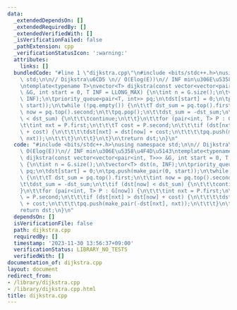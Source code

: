 ```yaml
---
data:
  _extendedDependsOn: []
  _extendedRequiredBy: []
  _extendedVerifiedWith: []
  _isVerificationFailed: false
  _pathExtension: cpp
  _verificationStatusIcon: ':warning:'
  attributes:
    links: []
  bundledCode: "#line 1 \"dijkstra.cpp\"\n#include <bits/stdc++.h>\nusing namespace\
    \ std;\n\n// Dijkstra\u6CD5 \n// O(Elog(E))\n// INF min\u306E\u5358\u4F4D\u5143\
    \ntemplate<typename T>\nvector<T> dijkstra(const vector<vector<pair<int, T>>>\
    \ &G, int start = 0, T INF = LLONG_MAX) {\n\tint n = G.size();\n\tvector<T> dst(n,\
    \ INF);\n\tpriority_queue<pair<T, int>> pq;\n\tdst[start] = 0;\n\tpq.push(make_pair(0,\
    \ start));\n\twhile (!pq.empty()) {\n\t\tT dst_sum = pq.top().first;\n\t\tint\
    \ now = pq.top().second;\n\t\tpq.pop();\n\t\tdst_sum = -dst_sum;\n\t\tif (dst[now]\
    \ < dst_sum) {\n\t\t\tcontinue;\n\t\t}\n\t\tfor (pair<int, T> P : G[now]) {\n\t\
    \t\tint nxt = P.first;\n\t\t\tT cost = P.second;\n\t\t\tif (dst[nxt] > dst[now]\
    \ + cost) {\n\t\t\t\tdst[nxt] = dst[now] + cost;\n\t\t\t\tpq.push(make_pair(-dst[nxt],\
    \ nxt));\n\t\t\t}\n\t\t}\n\t}\n\treturn dst;\n}\n"
  code: "#include <bits/stdc++.h>\nusing namespace std;\n\n// Dijkstra\u6CD5 \n//\
    \ O(Elog(E))\n// INF min\u306E\u5358\u4F4D\u5143\ntemplate<typename T>\nvector<T>\
    \ dijkstra(const vector<vector<pair<int, T>>> &G, int start = 0, T INF = LLONG_MAX)\
    \ {\n\tint n = G.size();\n\tvector<T> dst(n, INF);\n\tpriority_queue<pair<T, int>>\
    \ pq;\n\tdst[start] = 0;\n\tpq.push(make_pair(0, start));\n\twhile (!pq.empty())\
    \ {\n\t\tT dst_sum = pq.top().first;\n\t\tint now = pq.top().second;\n\t\tpq.pop();\n\
    \t\tdst_sum = -dst_sum;\n\t\tif (dst[now] < dst_sum) {\n\t\t\tcontinue;\n\t\t\
    }\n\t\tfor (pair<int, T> P : G[now]) {\n\t\t\tint nxt = P.first;\n\t\t\tT cost\
    \ = P.second;\n\t\t\tif (dst[nxt] > dst[now] + cost) {\n\t\t\t\tdst[nxt] = dst[now]\
    \ + cost;\n\t\t\t\tpq.push(make_pair(-dst[nxt], nxt));\n\t\t\t}\n\t\t}\n\t}\n\t\
    return dst;\n}\n"
  dependsOn: []
  isVerificationFile: false
  path: dijkstra.cpp
  requiredBy: []
  timestamp: '2023-11-30 13:56:37+09:00'
  verificationStatus: LIBRARY_NO_TESTS
  verifiedWith: []
documentation_of: dijkstra.cpp
layout: document
redirect_from:
- /library/dijkstra.cpp
- /library/dijkstra.cpp.html
title: dijkstra.cpp
---
```

